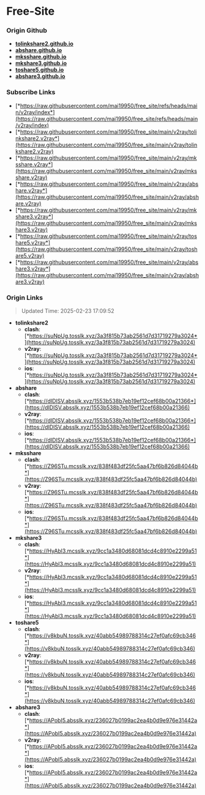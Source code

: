 # Free-Site

### Origin Github

- [**tolinkshare2.github.io**](https://github.com/tolinkshare2/tolinkshare2.github.io)
- [**abshare.github.io**](https://github.com/abshare/abshare.github.io)
- [**mksshare.github.io**](https://github.com/mksshare/mksshare.github.io)
- [**mkshare3.github.io**](https://github.com/mkshare3/mkshare3.github.io)
- [**toshare5.github.io**](https://github.com/toshare5/toshare5.github.io)
- [**abshare3.github.io**](https://github.com/abshare3/abshare3.github.io)

### Subscribe Links

- [*https://raw.githubusercontent.com/mai19950/free_site/refs/heads/main/v2ray/index*](https://raw.githubusercontent.com/mai19950/free_site/refs/heads/main/v2ray/index)
- [*https://raw.githubusercontent.com/mai19950/free_site/main/v2ray/tolinkshare2.v2ray*](https://raw.githubusercontent.com/mai19950/free_site/main/v2ray/tolinkshare2.v2ray)
- [*https://raw.githubusercontent.com/mai19950/free_site/main/v2ray/mksshare.v2ray*](https://raw.githubusercontent.com/mai19950/free_site/main/v2ray/mksshare.v2ray)
- [*https://raw.githubusercontent.com/mai19950/free_site/main/v2ray/abshare.v2ray*](https://raw.githubusercontent.com/mai19950/free_site/main/v2ray/abshare.v2ray)
- [*https://raw.githubusercontent.com/mai19950/free_site/main/v2ray/mkshare3.v2ray*](https://raw.githubusercontent.com/mai19950/free_site/main/v2ray/mkshare3.v2ray)
- [*https://raw.githubusercontent.com/mai19950/free_site/main/v2ray/toshare5.v2ray*](https://raw.githubusercontent.com/mai19950/free_site/main/v2ray/toshare5.v2ray)
- [*https://raw.githubusercontent.com/mai19950/free_site/main/v2ray/abshare3.v2ray*](https://raw.githubusercontent.com/mai19950/free_site/main/v2ray/abshare3.v2ray)

### Origin Links

> Updated Time: 2025-02-23 17:09:52

- **tolinkshare2**
  - **clash**: [*https://suNpUg.tosslk.xyz/3a3f815b73ab2561d7d31719279a3024*](https://suNpUg.tosslk.xyz/3a3f815b73ab2561d7d31719279a3024)
  - **v2ray**: [*https://suNpUg.tosslk.xyz/3a3f815b73ab2561d7d31719279a3024*](https://suNpUg.tosslk.xyz/3a3f815b73ab2561d7d31719279a3024)
  - **ios**: [*https://suNpUg.tosslk.xyz/3a3f815b73ab2561d7d31719279a3024*](https://suNpUg.tosslk.xyz/3a3f815b73ab2561d7d31719279a3024)
- **abshare**
  - **clash**: [*https://dIDlSV.absslk.xyz/1553b538b7eb19ef12cef68b00a21366*](https://dIDlSV.absslk.xyz/1553b538b7eb19ef12cef68b00a21366)
  - **v2ray**: [*https://dIDlSV.absslk.xyz/1553b538b7eb19ef12cef68b00a21366*](https://dIDlSV.absslk.xyz/1553b538b7eb19ef12cef68b00a21366)
  - **ios**: [*https://dIDlSV.absslk.xyz/1553b538b7eb19ef12cef68b00a21366*](https://dIDlSV.absslk.xyz/1553b538b7eb19ef12cef68b00a21366)
- **mksshare**
  - **clash**: [*https://Z96STu.mcsslk.xyz/838f483df25fc5aa47bf6b826d84044b*](https://Z96STu.mcsslk.xyz/838f483df25fc5aa47bf6b826d84044b)
  - **v2ray**: [*https://Z96STu.mcsslk.xyz/838f483df25fc5aa47bf6b826d84044b*](https://Z96STu.mcsslk.xyz/838f483df25fc5aa47bf6b826d84044b)
  - **ios**: [*https://Z96STu.mcsslk.xyz/838f483df25fc5aa47bf6b826d84044b*](https://Z96STu.mcsslk.xyz/838f483df25fc5aa47bf6b826d84044b)
- **mkshare3**
  - **clash**: [*https://HyAbl3.mcsslk.xyz/9cc1a3480d68081dcd4c8910e2299a51*](https://HyAbl3.mcsslk.xyz/9cc1a3480d68081dcd4c8910e2299a51)
  - **v2ray**: [*https://HyAbl3.mcsslk.xyz/9cc1a3480d68081dcd4c8910e2299a51*](https://HyAbl3.mcsslk.xyz/9cc1a3480d68081dcd4c8910e2299a51)
  - **ios**: [*https://HyAbl3.mcsslk.xyz/9cc1a3480d68081dcd4c8910e2299a51*](https://HyAbl3.mcsslk.xyz/9cc1a3480d68081dcd4c8910e2299a51)
- **toshare5**
  - **clash**: [*https://v8kbuN.tosslk.xyz/40abb54989788314c27ef0afc69cb346*](https://v8kbuN.tosslk.xyz/40abb54989788314c27ef0afc69cb346)
  - **v2ray**: [*https://v8kbuN.tosslk.xyz/40abb54989788314c27ef0afc69cb346*](https://v8kbuN.tosslk.xyz/40abb54989788314c27ef0afc69cb346)
  - **ios**: [*https://v8kbuN.tosslk.xyz/40abb54989788314c27ef0afc69cb346*](https://v8kbuN.tosslk.xyz/40abb54989788314c27ef0afc69cb346)
- **abshare3**
  - **clash**: [*https://APobI5.absslk.xyz/236027b0199ac2ea4b0d9e976e31442a*](https://APobI5.absslk.xyz/236027b0199ac2ea4b0d9e976e31442a)
  - **v2ray**: [*https://APobI5.absslk.xyz/236027b0199ac2ea4b0d9e976e31442a*](https://APobI5.absslk.xyz/236027b0199ac2ea4b0d9e976e31442a)
  - **ios**: [*https://APobI5.absslk.xyz/236027b0199ac2ea4b0d9e976e31442a*](https://APobI5.absslk.xyz/236027b0199ac2ea4b0d9e976e31442a)

